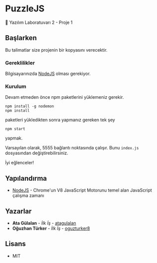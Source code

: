 # PuzzleJS
🧩 Yazılım Laboratuvarı 2 - Proje 1

## Başlarken

Bu talimatlar size projenin bir kopyasını verecektir.

### Gereklilikler

Bilgisayarınızda [NodeJS](https://nodejs.org/en/download/) olması gerekiyor.

### Kurulum

Devam etmeden önce npm paketlerini yüklemeniz gerekir.

```
npm install -g nodemon
npm install
```

paketleri yükledikten sonra yapmanız gereken tek şey

```
npm start
```

yapmak.

Varsayılan olarak, 5555 bağlantı noktasında çalışır. Bunu `index.js` dosyasından değiştirebilirsiniz.

İyi eğlenceler!


## Yapılandırma

* [NodeJS](https://nodejs.org/en/) - Chrome'un V8 JavaScript Motorunu temel alan JavaScript çalışma zamanı

## Yazarlar

* **Ata Gülalan** - *İlk İş* - [atagulalan](https://github.com/atagulalan)
* **Oğuzhan Türker** - *İlk İş* - [oguzturker8](https://github.com/oguzturker8)

## Lisans

* MIT
